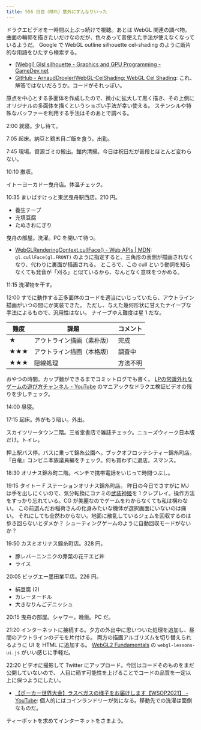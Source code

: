 ```yaml
---
title: 556 日目（晴れ）意外にすんなりいった
---
```


ドラクエビデオを一時間以上ぶっ続けで視聴。あとは WebGL 関連の調べ物。
曲面の輪郭を描きたいだけなのだが、色々あって昔使えた手法が使えなくなっているようだ。
Google で WebGL outline silhouette cel-shading のように断片的な用語をひたすら検索する。

* [(Webgl) Glsl silhouette - Graphics and GPU Programming - GameDev.net](https://www.gamedev.net/forums/topic/617238-webgl-glsl-silhouette/)
* [GitHub - ArnaudDroxler/WebGL-CelShading: WebGL Cel Shading](https://github.com/ArnaudDroxler/WebGL-CelShading/tree/master/):
  これ、解答ではないだろうか。コードがそれっぽい。

原点を中心とする多面体を作成したので、微小に拡大して黒く描き、その上側にオリジナルの多面体を描くというショボい手法が幸い使える。
ステンシルや特殊なバッファーを利用する手法はそのあとで調べる。

2:00 就寝。少し待て。

7:05 起床。納豆と鶏五目ご飯を食う。出勤。

7:45 現場。資源ゴミの搬出。館内清掃。今日は祝日だが普段とほとんど変わらない。

10:10 撤収。

イトーヨーカドー曳舟店。体温チェック。

10:35 まいばすけっと東武曳舟駅西店。210 円。

* 養生テープ
* 充填豆腐
* たぬきおにぎり

曳舟の部屋。洗濯。PC を開いて待つ。

* [WebGLRenderingContext.cullFace() - Web APIs &#x7c; MDN](https://developer.mozilla.org/en-US/docs/Web/API/WebGLRenderingContext/cullFace):
  `gl.cullFace(gl.FRONT)` のように指定すると、三角形の表側が描画されなくなり、代わりに裏面が描画される。
  ところで、この cull という動詞を知らなくても発音が「刈る」と似ているから、なんとなく意味をつかめる。

11:15 洗濯物を干す。

12:00 すでに動作する正多面体のコードを適当にいじっていたら、アウトライン描画がいつの間にか実装できた。
ただし、与えた幾何形状に甘えたナイーブな手法によるもので、汎用性はない。
ナイーブゆえ難度は星 1 だな。

| 難度 | 課題 | コメント |
|------------|------|-------|
| ★ | アウトライン描画（素朴版）| 完成 |
| ★★★ | アウトライン描画（本格版）| 調査中 |
| ★★★ | 隠線処理 | 方法不明 |

おやつの時間。カップ麺ができるまでコミットログでも書く。
[LPの常識外れなゲームの遊び方チャンネル - YouTube](https://www.youtube.com/c/KamikazeChLP/videos)
のマニアックなドラクエ検証ビデオの残りを少しチェック。

14:00 昼寝。

17:15 起床。外がもう暗い。外出。

スカイツリータウン二階。三省堂書店で雑誌チェック。ニューズウィーク日本版だけ。トイレ。

押上駅バス停。バスに乗って錦糸公園へ。ブックオフロッテシティー錦糸町店。
『白竜』コンビニ本族議員編をチェック。何も買わずに退店。スマンス。

18:30 オリナス錦糸町二階。ベンチで携帯電話をいじって時間つぶし。

19:15 タイトー F ステーションオリナス錦糸町店。
昨日の今日でさすがに MJ は手を出しにくいので、気分転換にコナミの[武装神姫](https://p.eagate.573.jp/game/busoushinki/bc/top/index.html)を
1 クレプレイ。操作方法をすっかり忘れている。CG が美麗なのでゲームをわからなくても私は構わない。
この前選んだお稲荷さんの化身みたいな機体が選択画面にいないのは痛い。
それにしても全然わからない。地面に散乱しているジェムを回収するのは歩き回らないとダメか？
シューティングゲームのように自動回収モードがないか？

19:50 カスミオリナス錦糸町店。328 円。

* 豚レバーニンニクの芽菜の花干エビ丼
* ライス

20:05 ビッグエー墨田業平店。226 円。

* 絹豆腐 (2)
* カレーヌードル
* 大きなりんごデニッシュ

20:15 曳舟の部屋。シャワー。晩飯。PC だ。

21:20 インターネットに接続する。夕方の外出中に思いついた処理を追加し、昼間のアウトラインのデモを片付ける。
両方の描画アルゴリズムを切り替えられるように UI を HTML に追加する。
[WebGL2 Fundamentals] の `webgl-lessons-ui.js` がいい感じに手軽だ。

22:20 ビデオに撮影して Twitter にアップロード。今回はコードそのものをまだ公開していないので、
人目に晒す可能性を上げることでコードの品質を一定以上に保つようにしたい。

* [【ポーカー世界大会】ラスベガスの様子をお届けします【WSOP2021】 - YouTube](https://www.youtube.com/watch?v=OzfVc5w3uro):
  個人的にはコインランドリーが気になる。移動先での洗濯は面倒なものだ。

ティーポットを求めてインターネットをさまよう。

[WebGL2 Fundamentals]: https://webgl2fundamentals.org
